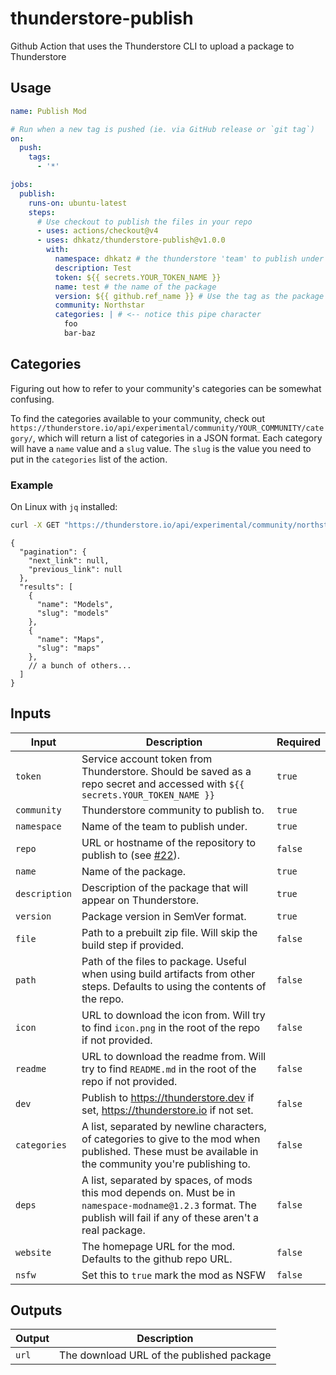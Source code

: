 # thunderstore-publish

Github Action that uses the Thunderstore CLI to upload a package to Thunderstore

## Usage

```yml
name: Publish Mod

# Run when a new tag is pushed (ie. via GitHub release or `git tag`)
on: 
  push:
    tags:
      - '*'

jobs:
  publish:
    runs-on: ubuntu-latest
    steps:
      # Use checkout to publish the files in your repo
      - uses: actions/checkout@v4
      - uses: dhkatz/thunderstore-publish@v1.0.0
        with:
          namespace: dhkatz # the thunderstore 'team' to publish under
          description: Test 
          token: ${{ secrets.YOUR_TOKEN_NAME }}
          name: test # the name of the package
          version: ${{ github.ref_name }} # Use the tag as the package version
          community: Northstar
          categories: | # <-- notice this pipe character
            foo
            bar-baz

```

## Categories

Figuring out how to refer to your community's categories can be somewhat confusing. 

To find the categories available to your community, check out `https://thunderstore.io/api/experimental/community/YOUR_COMMUNITY/category/`, which will return a list of categories in a JSON format. Each category will have a `name` value and a `slug` value. The `slug` is the value you need to put in the `categories` list of the action.

### Example
On Linux with `jq` installed:
 
```bash
curl -X GET "https://thunderstore.io/api/experimental/community/northstar/category/" -H  "accept: application/json" | jq # 'jq' is a command line utility that formats JSON
```
```json5
{
  "pagination": {
    "next_link": null,
    "previous_link": null
  },
  "results": [
    {
      "name": "Models",
      "slug": "models"
    },
    {
      "name": "Maps",
      "slug": "maps"
    },
    // a bunch of others...
  ]
}
```

## Inputs

| Input         | Description                                                                                                                                                         | Required |
|---------------|---------------------------------------------------------------------------------------------------------------------------------------------------------------------|----------|
| `token`       | Service account token from Thunderstore. Should be saved as a repo secret and accessed with `${{ secrets.YOUR_TOKEN_NAME }}`                                        | `true`   |
| `community`   | Thunderstore community to publish to.                                                                                                                               | `true`   |
| `namespace`   | Name of the team to publish under.                                                                                                                                  | `true`   |
| `repo`        | URL or hostname of the repository to publish to (see [#22](https://github.com/GreenTF/upload-thunderstore-package/issues/22)).                                      | `false`  |
| `name`        | Name of the package.                                                                                                                                                | `true`   |
| `description` | Description of the package that will appear on Thunderstore.                                                                                                        | `true`   |
| `version`     | Package version in SemVer format.                                                                                                                                   | `true`   |
| `file`        | Path to a prebuilt zip file. Will skip the build step if provided.                                                                                                  | `false`  |
| `path`        | Path of the files to package. Useful when using build artifacts from other steps. Defaults to using the contents of the repo.                                       | `false`  |
| `icon`        | URL to download the icon from. Will try to find `icon.png` in the root of the repo if not provided.                                                                 | `false`  |
| `readme`      | URL to download the readme from. Will try to find `README.md` in the root of the repo if not provided.                                                              | `false`  |
| `dev`         | Publish to https://thunderstore.dev if set, https://thunderstore.io if not set.                                                                                     | `false`  |
| `categories`  | A list, separated by newline characters, of categories to give to the mod when published. These must be available in the community you're publishing to.            | `false`  |
| `deps`        | A list, separated by spaces, of mods this mod depends on. Must be in `namespace-modname@1.2.3` format. The publish will fail if any of these aren't a real package. | `false`  |
| `website`     | The homepage URL for the mod. Defaults to the github repo URL.                                                                                                      | `false`  |
| `nsfw`        | Set this to `true` mark the mod as NSFW                                                                                                                             | `false`  | 

## Outputs

| Output | Description                               |
|--------|-------------------------------------------|
| `url`  | The download URL of the published package |
